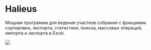 # Halieus
Мощная программа для ведения участков собрания с функциями сортировки, экспорта, статистики, поиска, массовых операций, импорта и экспорта в Excel.

![](https://4.bp.blogspot.com/-UXWcKLRQ2Uk/WGt2wJ4T6TI/AAAAAAABRAs/pVcBD7QoMdwN_VjZ1KRmLQVAvp3qCHsrwCLcB/s1600/screenshot.png)

